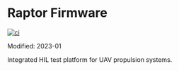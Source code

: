 # Raptor Firmware
[![ci](https://github.com/dronectl/raptor/actions/workflows/ci.yaml/badge.svg)](https://github.com/dronectl/raptor/actions/workflows/ci.yaml)

Modified: 2023-01

Integrated HIL test platform for UAV propulsion systems.

